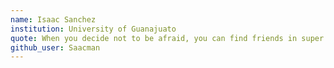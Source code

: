 ```yaml
---
name: Isaac Sanchez
institution: University of Guanajuato
quote: When you decide not to be afraid, you can find friends in super unexpected places.
github_user: Saacman
---
```

